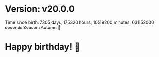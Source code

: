 # Version: v20.0.0
Time since birth: 7305 days, 175320 hours, 10519200 minutes, 631152000 seconds
Season: Autumn 🍁
# Happy birthday! 🎂
